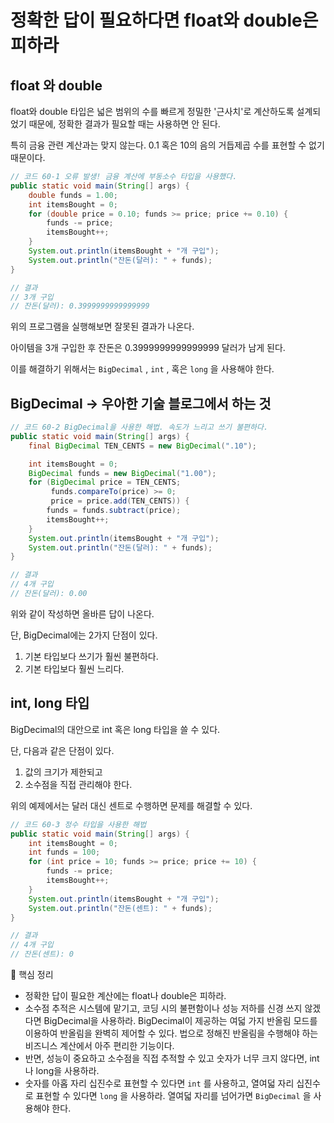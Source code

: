 # 정확한 답이 필요하다면 float와 double은 피하라

## float 와 double

float와 double 타입은 넓은 범위의 수를 빠르게 정밀한 '근사치'로 계산하도록 설계되었기 때문에, 정확한 결과가 필요할 때는 사용하면 안 된다.

특히 금융 관련 계산과는 맞지 않는다. 0.1 혹은 10의 음의 거듭제곱 수를 표현할 수 없기 때문이다.

```java
// 코드 60-1 오류 발생! 금융 계산에 부동소수 타입을 사용했다.
public static void main(String[] args) {
    double funds = 1.00;
    int itemsBought = 0;
    for (double price = 0.10; funds >= price; price += 0.10) {
        funds -= price;
        itemsBought++;
    }
    System.out.println(itemsBought + "개 구입");
    System.out.println("잔돈(달러): " + funds);
}

// 결과
// 3개 구입
// 잔돈(달러): 0.3999999999999999
```

위의 프로그램을 실행해보면 잘못된 결과가 나온다.

아이템을 3개 구입한 후 잔돈은 0.3999999999999999 달러가 남게 된다.

이를 해결하기 위해서는 `BigDecimal` , `int` , 혹은 `long` 을 사용해야 한다.

## BigDecimal → 우아한 기술 블로그에서 하는 것

```java
// 코드 60-2 BigDecimal을 사용한 해법. 속도가 느리고 쓰기 불편하다.
public static void main(String[] args) {
    final BigDecimal TEN_CENTS = new BigDecimal(".10");

    int itemsBought = 0;
    BigDecimal funds = new BigDecimal("1.00");
    for (BigDecimal price = TEN_CENTS;
         funds.compareTo(price) >= 0;
         price = price.add(TEN_CENTS)) {
        funds = funds.subtract(price);
        itemsBought++;
    }
    System.out.println(itemsBought + "개 구입");
    System.out.println("잔돈(달러): " + funds);
}

// 결과
// 4개 구입
// 잔돈(달러): 0.00
```

위와 같이 작성하면 올바른 답이 나온다.

단, BigDecimal에는 2가지 단점이 있다.

1. 기본 타입보다 쓰기가 훨씬 불편하다.
2. 기본 타입보다 훨씬 느리다.

## int, long 타입

BigDecimal의 대안으로 int 혹은 long 타입을 쓸 수 있다.

단, 다음과 같은 단점이 있다.

1. 값의 크기가 제한되고
2. 소수점을 직접 관리해야 한다.

위의 예제에서는 달러 대신 센트로 수행하면 문제를 해결할 수 있다.

```java
// 코드 60-3 정수 타입을 사용한 해법
public static void main(String[] args) {
    int itemsBought = 0;
    int funds = 100;
    for (int price = 10; funds >= price; price += 10) {
        funds -= price;
        itemsBought++;
    }
    System.out.println(itemsBought + "개 구입");
    System.out.println("잔돈(센트): " + funds);
}

// 결과
// 4개 구입
// 잔돈(센트): 0
```

📌 핵심 정리

- 정확한 답이 필요한 계산에는 float나 double은 피하라.
- 소수점 추적은 시스템에 맡기고, 코딩 시의 불편함이나 성능 저하를 신경 쓰지 않겠다면 BigDecimal을 사용하라. BigDecimal이 제공하는 여덟 가지 반올림 모드를 이용하여 반올림을 완벽히 제어할 수 있다. 법으로 정해진 반올림을 수행해야 하는 비즈니스 계산에서 아주 편리한 기능이다.
- 반면, 성능이 중요하고 소수점을 직접 추적할 수 있고 숫자가 너무 크지 않다면, int나 long을 사용하라.
- 숫자를 아홉 자리 십진수로 표현할 수 있다면 `int` 를 사용하고, 열여덟 자리 십진수로 표현할 수 있다면 `long` 을 사용하라. 열여덟 자리를 넘어가면 `BigDecimal` 을 사용해야 한다.